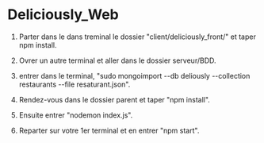 # Deliciously_Web

1. Parter dans le dans  treminal le dossier "client/deliciously_front/" et taper npm install.

2. Ovrer un autre terminal et aller dans le dossier serveur/BDD.

3. entrer dans le terminal, "sudo mongoimport --db deliously --collection restaurants --file resaturant.json".

4. Rendez-vous dans le dossier parent et taper "npm install".

5. Ensuite entrer "nodemon index.js".

6. Reparter sur votre 1er terminal et en entrer "npm start".
